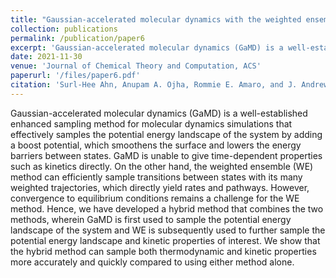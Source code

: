 ```yaml
---
title: "Gaussian-accelerated molecular dynamics with the weighted ensemble method: A hybrid method improves thermodynamic and kinetic sampling"
collection: publications
permalink: /publication/paper6
excerpt: 'Gaussian-accelerated molecular dynamics (GaMD) is a well-established enhanced sampling method for molecular dynamics simulations that effectively samples the potential energy landscape of the system by adding a boost potential, which smoothens the surface and lowers the energy barriers between states. GaMD is unable to give time-dependent properties such as kinetics directly. On the other hand, the weighted ensemble (WE) method can efficiently sample transitions between states with its many weighted trajectories, which directly yield rates and pathways. However, convergence to equilibrium conditions remains a challenge for the WE method. Hence, we have developed a hybrid method that combines the two methods, wherein GaMD is first used to sample the potential energy landscape of the system and WE is subsequently used to further sample the potential energy landscape and kinetic properties of interest. We show that the hybrid method can sample both thermodynamic and kinetic properties more accurately and quickly compared to using either method alone.'
date: 2021-11-30
venue: 'Journal of Chemical Theory and Computation, ACS'
paperurl: '/files/paper6.pdf'
citation: 'Surl-Hee Ahn, Anupam A. Ojha, Rommie E. Amaro, and J. Andrew McCammon. "Gaussian-accelerated molecular dynamics with the weighted ensemble method: A hybrid method improves thermodynamic and kinetic sampling." Journal of chemical theory and computation 17, no. 12 (2021): 7938-7951.'
---
```


Gaussian-accelerated molecular dynamics (GaMD) is a well-established enhanced sampling method for molecular dynamics simulations that effectively samples the potential energy landscape of the system by adding a boost potential, which smoothens the surface and lowers the energy barriers between states. GaMD is unable to give time-dependent properties such as kinetics directly. On the other hand, the weighted ensemble (WE) method can efficiently sample transitions between states with its many weighted trajectories, which directly yield rates and pathways. However, convergence to equilibrium conditions remains a challenge for the WE method. Hence, we have developed a hybrid method that combines the two methods, wherein GaMD is first used to sample the potential energy landscape of the system and WE is subsequently used to further sample the potential energy landscape and kinetic properties of interest. We show that the hybrid method can sample both thermodynamic and kinetic properties more accurately and quickly compared to using either method alone.